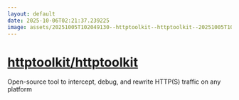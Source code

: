```yaml
---
layout: default
date: 2025-10-06T02:21:37.239225
image: assets/20251005T102049130--httptoolkit--httptoolkit--20251005T103311120--cropped.png
---
```


# [httptoolkit/httptoolkit](https://github.com/httptoolkit/httptoolkit)

Open-source tool to intercept, debug, and rewrite HTTP(S) traffic on any platform
